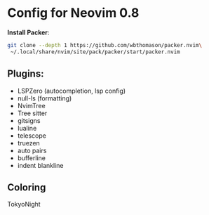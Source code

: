 # Config for Neovim 0.8

**Install Packer**:

```bash
git clone --depth 1 https://github.com/wbthomason/packer.nvim\
 ~/.local/share/nvim/site/pack/packer/start/packer.nvim

```

## Plugins:

- LSPZero (autocompletion, lsp config)
- null-ls (formatting)
- NvimTree
- Tree sitter
- gitsigns
- lualine
- telescope
- truezen
- auto pairs
- bufferline
- indent blankline

## Coloring

TokyoNight
